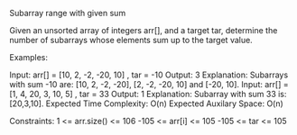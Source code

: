 Subarray range with given sum

Given an unsorted array of integers arr[], and a target tar, determine the number of subarrays whose elements sum up to the target value.

Examples:

Input: arr[] = [10, 2, -2, -20, 10] , tar = -10
Output: 3
Explanation: Subarrays with sum -10 are: [10, 2, -2, -20], [2, -2, -20, 10] and [-20, 10].
Input: arr[] = [1, 4, 20, 3, 10, 5] , tar = 33
Output: 1
Explanation: Subarray with sum 33 is: [20,3,10].
Expected Time Complexity: O(n)
Expected Auxilary Space: O(n)

Constraints:
1 <= arr.size() <= 106
-105 <= arr[i] <= 105
-105 <= tar <= 105

